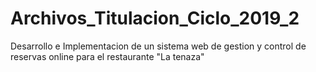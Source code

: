 # Archivos_Titulacion_Ciclo_2019_2
Desarrollo e Implementacion de un sistema web de gestion y control de reservas online para el restaurante "La tenaza"
